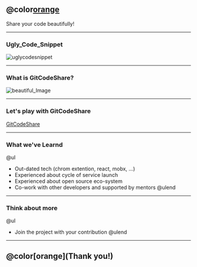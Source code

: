 ## @color[orange](GitCodeShare)
Share your code beautifully! 

---
### Ugly_Code_Snippet
![uglycodesnippet](https://user-images.githubusercontent.com/28615416/46254696-1f2ab600-c4ce-11e8-82da-e9fa6005aafb.png )


---
### What is GitCodeShare?
![beautiful_Image](https://user-images.githubusercontent.com/28615416/46254778-88f78f80-c4cf-11e8-9a1d-684d820411a7.jpeg)


--- 
### Let's play with GitCodeShare
[GitCodeShare](https://gitcodeshare.com)

---
### What we've Learnd
@ul
- Out-dated tech (chrom extention, react, mobx, ...)
- Experienced about cycle of service launch
- Experienced about open source eco-system
- Co-work with other developers and supported by mentors
@ulend
---

### Think about more
@ul
- Join the project with your contribution
@ulend

--- 
## @color[orange](Thank you!)

